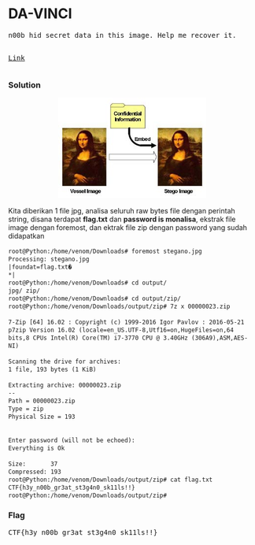 <h1><b>DA-VINCI</b></h1>
<pre>
n00b hid secret data in this image. Help me recover it.

<a href="http://static.beast.sdslabs.co/static/DA-VINCI/stegano.jpg">Link</a>
</pre>
<h3><b>Solution</b></h3>
<p align="center">
    <img src="https://github.com/enomarozi/Writeup-CTF/blob/master/BackdoorCTF/Images/davinci.jpg">
</p>
<p>Kita diberikan 1 file jpg, analisa seluruh raw bytes file dengan perintah string, disana terdapat <b>flag.txt</b> dan <b>password is monalisa</b>, ekstrak file image dengan foremost, 
dan ektrak file zip dengan password yang sudah didapatkan</p>

```console
root@Python:/home/venom/Downloads# foremost stegano.jpg 
Processing: stegano.jpg
|foundat=flag.txt�
*|
root@Python:/home/venom/Downloads# cd output/
jpg/ zip/ 
root@Python:/home/venom/Downloads# cd output/zip/
root@Python:/home/venom/Downloads/output/zip# 7z x 00000023.zip 

7-Zip [64] 16.02 : Copyright (c) 1999-2016 Igor Pavlov : 2016-05-21
p7zip Version 16.02 (locale=en_US.UTF-8,Utf16=on,HugeFiles=on,64 bits,8 CPUs Intel(R) Core(TM) i7-3770 CPU @ 3.40GHz (306A9),ASM,AES-NI)

Scanning the drive for archives:
1 file, 193 bytes (1 KiB)

Extracting archive: 00000023.zip
--
Path = 00000023.zip
Type = zip
Physical Size = 193

    
Enter password (will not be echoed):
Everything is Ok

Size:       37
Compressed: 193
root@Python:/home/venom/Downloads/output/zip# cat flag.txt 
CTF{h3y_n00b_gr3at_st3g4n0_sk11ls!!}
root@Python:/home/venom/Downloads/output/zip#
```

<h3><b>Flag</b></h3>
<pre>
CTF{h3y_n00b_gr3at_st3g4n0_sk11ls!!}
</pre>
